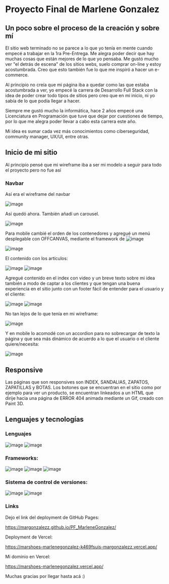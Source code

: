 # Proyecto Final de Marlene Gonzalez

## Un poco sobre el proceso de la creación y sobre mí



El sitio web terminado no se parece a lo que yo tenía en mente cuando empecé a trabajar en la 1ra Pre-Entrega.
Me alegra poder decir que hay muchas cosas que están mejores de lo que yo pensaba. Me gustó mucho ver "el detrás de escena" de los sitios webs,
suelo comprar on-line y estoy acostumbrada. 
Creo que esto también fue lo que me inspiró a hacer un e-commerce.

Al principio no creía que mi página iba a quedar como las que estaba acostumbrada a ver, yo empecé la carrera de Desarrollo Full Stack con
la idea de poder crear todo tipos de sitios pero creo que en mi inicio, ni yo sabía de lo que podía llegar a hacer.

Siempre me gustó mucho la informática, hace 2 años empecé una Licenciatura en Programación que tuve que dejar por cuestiones de tiempo,
por lo que me alegra poder llevar a cabo esta carrera este año.

Mi idea es sumar cada vez más conocimientos como ciberseguridad, community manager, UX/UI, entre otras.



## Inicio de mi sitio
Al principio pensé que mi wireframe iba a ser mi modelo a seguir para todo el proyecto pero no fue así


### Navbar

Así era el wireframe del navbar

![image](https://github.com/margonzalezz/PF_MarleneGonzalez/blob/master/img-readme/wireframeHNavDesktop.jpg)


Así quedó ahora. También añadí un carousel.

![image](https://github.com/margonzalezz/PF_MarleneGonzalez/blob/master/img-readme/nav-header-desktop.jpg)

Para mobile cambié el orden de los contenedores y agregué un menú desplegable con OFFCANVAS, mediante el framework de ![image](https://img.shields.io/badge/Bootstrap-563D7C?style=for-the-badge&logo=bootstrap&logoColor=white)

![image](https://github.com/margonzalezz/PF_MarleneGonzalez/blob/master/img-readme/navbar-mobile.jpg)


El contenido con los artículos:

![image](https://github.com/margonzalezz/PF_MarleneGonzalez/blob/master/img-readme/artiulos-wireframe-index.jpg)
![image](https://github.com/margonzalezz/PF_MarleneGonzalez/blob/master/img-readme/art1-index-desktop.jpg)

Agregué contenido en el index con video y un breve texto sobre mi idea también a modo de captar a los clientes y que tengan una buena
experiencia en el sitio junto con un footer fácil de entender para el usuario y el cliente:

![image](https://github.com/margonzalezz/PF_MarleneGonzalez/blob/master/img-readme/vistos-index-desktop.jpg)
![image](https://github.com/margonzalezz/PF_MarleneGonzalez/blob/master/img-readme/footer-index-desktop.jpg)

No tan lejos de lo que tenía en mi wireframe:

![image](https://github.com/margonzalezz/PF_MarleneGonzalez/blob/master/img-readme/wireframe-footer-desktop.jpg)

Y en mobile lo acomodé con un accordion para no sobrecargar de texto la página y que sea más dinámico de acuerdo a lo que
el usuario o el cliente quiere/necesita:

![image](https://github.com/margonzalezz/PF_MarleneGonzalez/blob/master/img-readme/footer-mobile.jpg)



## Responsive

Las páginas que son responsives son INDEX, SANDALIAS, ZAPATOS, ZAPATILLAS y BOTAS.
Los botones que se encuentran en el sitio como por ejemplo para ver un producto, se encuentran linkeados a un HTML que dirije hacia
una página de ERROR 404 animada mediante un Gif, creado con Paint 3D.


## Lenguajes y tecnologías

### Lenguajes

![image](https://img.shields.io/badge/HTML5-E34F26?style=for-the-badge&logo=html5&logoColor=white)
![image](https://img.shields.io/badge/CSS3-1572B6?style=for-the-badge&logo=css3&logoColor=white)

### Frameworks:

![image](https://img.shields.io/badge/Sass-CC6699?style=for-the-badge&logo=sass&logoColor=white)
![image](	https://img.shields.io/badge/Node.js-339933?style=for-the-badge&logo=nodedotjs&logoColor=white)
![image](https://img.shields.io/badge/Bootstrap-563D7C?style=for-the-badge&logo=bootstrap&logoColor=white)

### Sistema de control de versiones:

![image](https://img.shields.io/badge/GitHub%20Pages-222222?style=for-the-badge&logo=GitHub%20Pages&logoColor=white)
![image](https://img.shields.io/badge/GitHub-100000?style=for-the-badge&logo=github&logoColor=white)


### Links

Dejo el link del deployment de GitHub Pages:

https://margonzalezz.github.io/PF_MarleneGonzalez/

Deployment de Vercel: 

https://marshoes-marlenegonzalez-k469fsuis-margonzalezz.vercel.app/

Mi dominio en Vercel:

https://marshoes-marlenegonzalez.vercel.app/

Muchas gracias por llegar hasta acá :)






















